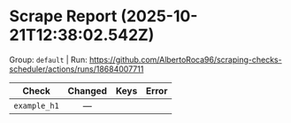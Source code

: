 # Scrape Report (2025-10-21T12:38:02.542Z)

Group: `default`  |  Run: https://github.com/AlbertoRoca96/scraping-checks-scheduler/actions/runs/18684007711

| Check | Changed | Keys | Error |
|---|:---:|:--|:--|
| `example_h1` | — |  |  |
